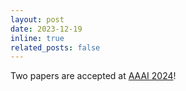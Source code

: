 ```yaml
---
layout: post
date: 2023-12-19
inline: true
related_posts: false
---
```


Two papers are accepted at [AAAI 2024](https://aaai.org/aaai-conference/)!
